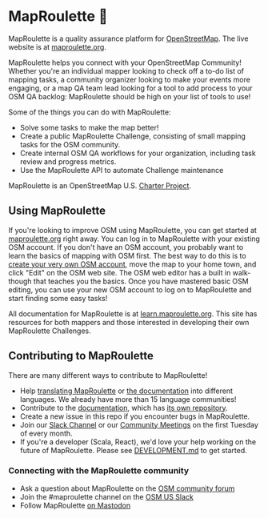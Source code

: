 # MapRoulette 🎰

MapRoulette is a quality assurance platform for [OpenStreetMap](https://osm.org/). The live website is at [maproulette.org](https://maproulette.org). 

MapRoulette helps you connect with your OpenStreetMap Community! Whether you're an individual mapper looking to check off a to-do list of mapping tasks, a community organizer looking to make your events more engaging, or a map QA team lead looking for a tool to add process to your OSM QA backlog: MapRoulette should be high on your list of tools to use!

Some of the things you can do with MapRoulette:

* Solve some tasks to make the map better!
* Create a public MapRoulette Challenge, consisting of small mapping tasks for the OSM community.
* Create internal OSM QA workflows for your organization, including task review and progress metrics.
* Use the MapRoulette API to automate Challenge maintenance

MapRoulette is an OpenStreetMap U.S. [Charter Project](https://openstreetmap.us/our-work/charter-projects/maproulette/). 

## Using MapRoulette

If you're looking to improve OSM using MapRoulette, you can get started at [maproulette.org](https://maproulette.org) right away. You can log in to MapRoulette with your existing OSM account. If you don't have an OSM account, you probably want to learn the basics of mapping with OSM first. The best way to do this is to [create your very own OSM account](https://www.openstreetmap.org/user/new), move the map to your home town, and click "Edit" on the OSM web site. The OSM web editor has a built in walk-though that teaches you the basics. Once you have mastered basic OSM editing, you can use your new OSM account to log on to MapRoulette and start finding some easy tasks!

All documentation for MapRoulette is at [learn.maproulette.org](https://learn.maproulette.org/). This site has resources for both mappers and those interested in developing their own MapRoulette Challenges.

## Contributing to MapRoulette

There are many different ways to contribute to MapRoulette!

* Help [translating MapRoulette](https://www.transifex.com/osmlab/maproulette3/) or [the documentation](https://app.transifex.com/maproulette/mr-docs) into different languages. We already have more than 15 language communities!
* Contribute to the [documentation](https://learn.maproulette.org), which has [its own repository](https://github.com/maproulette/docs).
* Create a new issue in this repo if you encounter bugs in MapRoulette.
* Join our [Slack Channel](https://osmus.slack.com/archives/C1QN12RS7) or our [Community Meetings](https://hackmd.io/@mvexel/ByS7H0Mw9) on the first Tuesday of every month.
* If you're a developer (Scala, React), we'd love your help working on the future of MapRoulette. Please see [DEVELOPMENT.md](DEVELOPMENT.md) to get started.

### Connecting with the MapRoulette community

* Ask a question about MapRoulette on the [OSM community forum](https://community.openstreetmap.org/tag/maproulette)
* Join the #maproulette channel on the [OSM US Slack](https://slack.openstreetmap.us/)
* Follow MapRoulette [on Mastodon](https://en.osm.town/@MapRoulette)